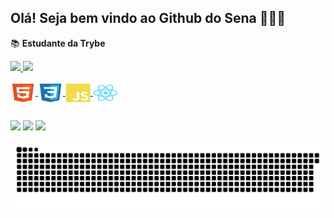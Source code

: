 ## **Olá! Seja bem vindo ao Github do Sena 🚀🚀🚀**

📚 **Estudante da Trybe**

<div>
  <a href="https://github.com/msennaa">
  <img height="180em" src="https://github-readme-stats.vercel.app/api?username=msennaa&show_icons=true&theme=dark&include_all_commits=true&count_private=true"/>
  <img height="180em" src="https://github-readme-stats.vercel.app/api/top-langs/?username=msennaa&layout=compact&langs_count=7&theme=dark"/>
</div>
<div>
  <div style="display: inline_block"><br>
  <img align="center" alt="Sena-HTML" height="30" width="40" src="https://raw.githubusercontent.com/devicons/devicon/master/icons/html5/html5-original.svg">
  <img align="center" alt="Sena-CSS" height="30" width="40" src="https://raw.githubusercontent.com/devicons/devicon/master/icons/css3/css3-original.svg">
  <img align="center" alt="Sena-Js" height="30" width="40" src="https://raw.githubusercontent.com/devicons/devicon/master/icons/javascript/javascript-plain.svg">
  <img align="center" alt="Sena-React" height="30" width="40" src="https://raw.githubusercontent.com/devicons/devicon/master/icons/react/react-original.svg">
</div>
</div>

##

<div>

  <a href="https://www.instagram.com/matheusmsenaa/" target="_blank"><img src="https://img.shields.io/badge/-Instagram-%23E4405F?style=for-the-badge&logo=instagram&logoColor=white" target="_blank"></a>
  <a href = "mailto:senamatheusjob@gmail.com"><img src="https://img.shields.io/badge/-Gmail-%23333?style=for-the-badge&logo=gmail&logoColor=white" target="_blank"></a>
  <a href="https://www.linkedin.com/in/matheus-sena-1273aa214/" target="_blank"><img src="https://img.shields.io/badge/-LinkedIn-%230077B5?style=for-the-badge&logo=linkedin&logoColor=white" target="_blank"></a> 
 
</div>

  ![Snake animation](https://github.com/msennaa/msennaa/blob/output/github-contribution-grid-snake.svg)


